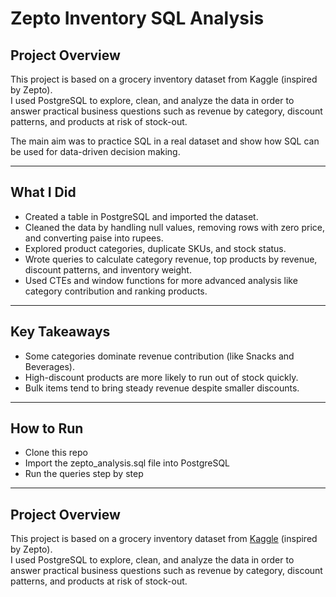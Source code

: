# Zepto Inventory SQL Analysis

## Project Overview
This project is based on a grocery inventory dataset from Kaggle (inspired by Zepto).  
I used PostgreSQL to explore, clean, and analyze the data in order to answer practical business questions such as revenue by category, discount patterns, and products at risk of stock-out.  

The main aim was to practice SQL in a real dataset and show how SQL can be used for data-driven decision making.

---

## What I Did
- Created a table in PostgreSQL and imported the dataset.  
- Cleaned the data by handling null values, removing rows with zero price, and converting paise into rupees.  
- Explored product categories, duplicate SKUs, and stock status.  
- Wrote queries to calculate category revenue, top products by revenue, discount patterns, and inventory weight.  
- Used CTEs and window functions for more advanced analysis like category contribution and ranking products.  

---
## Key Takeaways

- Some categories dominate revenue contribution (like Snacks and Beverages).
- High-discount products are more likely to run out of stock quickly.
- Bulk items tend to bring steady revenue despite smaller discounts.

---
## How to Run

- Clone this repo
- Import the zepto_analysis.sql file into PostgreSQL
- Run the queries step by step
  
---
## Project Overview

This project is based on a grocery inventory dataset from [Kaggle](https://www.kaggle.com/datasets/palvinder2006/zepto-inventory-dataset/data?select=zepto_v2.csv) (inspired by Zepto).  
I used PostgreSQL to explore, clean, and analyze the data in order to answer practical business questions such as revenue by category, discount patterns, and products at risk of stock-out.
